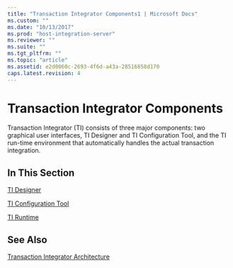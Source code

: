 ```yaml
---
title: "Transaction Integrator Components1 | Microsoft Docs"
ms.custom: ""
ms.date: "10/13/2017"
ms.prod: "host-integration-server"
ms.reviewer: ""
ms.suite: ""
ms.tgt_pltfrm: ""
ms.topic: "article"
ms.assetid: e2d0060c-2693-4f6d-a43a-28516858d170
caps.latest.revision: 4
---
```

# Transaction Integrator Components
Transaction Integrator (TI) consists of three major components: two graphical user interfaces, TI Designer and TI Configuration Tool, and the TI run-time environment that automatically handles the actual transaction integration.  
  
## In This Section  
 [TI Designer](../core/ti-designer.md)  
  
 [TI Configuration Tool](../core/ti-configuration-for-wip-and-hip.md)  
  
 [TI Runtime](../core/ti-runtime.md)  
  
## See Also  
 [Transaction Integrator Architecture](../core/transaction-integrator-architecture.md)